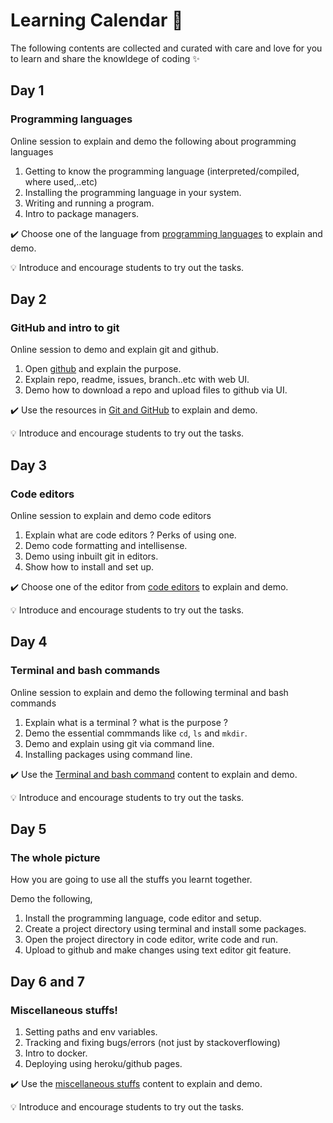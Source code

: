 # Learning Calendar :calendar:
The following contents are collected and curated with care and love for you to learn and share the knowldege of coding :sparkles:

## Day 1
### Programming languages 
Online session to explain and demo the following about programming languages

1. Getting to know the programming language (interpreted/compiled, where used,..etc)
2. Installing the programming language in your system.
3. Writing and running a program.
4. Intro to package managers.

:heavy_check_mark: Choose one of the language from [programming languages](https://github.com/tinkerhub-org/The-Essentials-Learning-Program/tree/master/learning%20calendar/programming%20languages) to explain and demo.

:bulb: Introduce and encourage students to try out the tasks.   

## Day 2
### GitHub and intro to git
Online session to demo and explain git and github.

1. Open [github](https://github.com) and explain the purpose.
2. Explain repo, readme, issues, branch..etc with web UI.
3. Demo how to download a repo and upload files to github via UI.
 
:heavy_check_mark: Use the resources in [Git and GitHub](https://github.com/tinkerhub-org/The-Essentials-Learning-Program/blob/master/learning%20calendar/git%20and%20github/README.md) to explain and demo.

:bulb: Introduce and encourage students to try out the tasks.

## Day 3
### Code editors
Online session to explain and demo code editors

1. Explain what are code editors ? Perks of using one.
2. Demo code formatting and intellisense.
3. Demo using inbuilt git in editors.
4. Show how to install and set up.

:heavy_check_mark: Choose one of the editor from [code editors](https://github.com/tinkerhub-org/The-Essentials-Learning-Program/blob/master/learning%20calendar/code%20editors/README.md) to explain and demo.

:bulb: Introduce and encourage students to try out the tasks.


## Day 4
### Terminal and bash commands

Online session to explain and demo the following terminal and bash commands

1. Explain what is a terminal ? what is the purpose ?
2. Demo the essential commmands like `cd`, `ls` and `mkdir`.
3. Demo and explain using git via command line.
4. Installing packages using command line.

:heavy_check_mark: Use the [Terminal and bash command](https://github.com/tinkerhub-org/The-Essentials-Learning-Program/tree/master/learning%20calendar/terminal%20and%20bash) content to explain and demo.

:bulb: Introduce and encourage students to try out the tasks.

## Day 5
### The whole picture

How you are going to use all the stuffs you learnt together.

Demo the following,

1. Install the programming language, code editor and setup.
2. Create a project directory using terminal and install some packages.
3. Open the project directory in code editor, write code and run.
4. Upload to github and make changes using text editor git feature.


## Day 6 and 7
### Miscellaneous stuffs!

1. Setting paths and env variables.
2. Tracking and fixing bugs/errors (not just by stackoverflowing)
3. Intro to docker.
4. Deploying using heroku/github pages.

:heavy_check_mark: Use the [miscellaneous stuffs](https://github.com/tinkerhub-org/The-Essentials-Learning-Program/tree/master/learning%20calendar/miscellaneous%20stuffs) content to explain and demo.

:bulb: Introduce and encourage students to try out the tasks.
